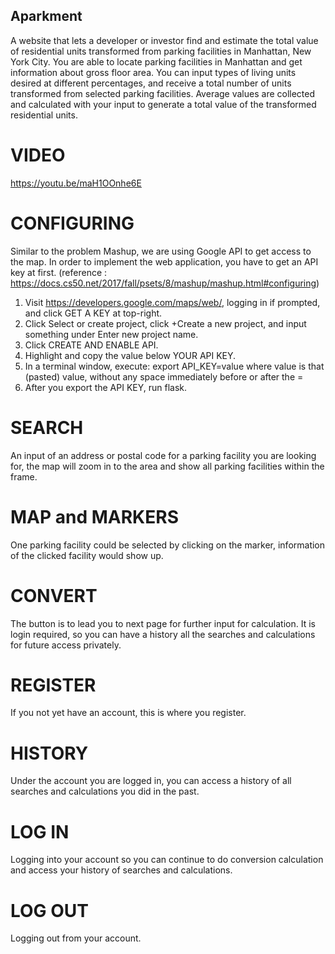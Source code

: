 ## Aparkment

A website that lets a developer or investor find and estimate the total value of residential units transformed from parking
facilities in Manhattan, New York City. You are able to locate parking facilities in Manhattan and get information about gross floor
area. You can input types of living units desired at different percentages, and receive a total number of units transformed from
selected parking facilities. Average values are collected and calculated with your input to generate a total value of the
transformed residential units.

# VIDEO

https://youtu.be/maH1OOnhe6E



# CONFIGURING

Similar to the problem Mashup, we are using Google API to get access to the map. In order to implement the web application, you have to
get an API key at first. (reference : https://docs.cs50.net/2017/fall/psets/8/mashup/mashup.html#configuring)
1. Visit https://developers.google.com/maps/web/, logging in if prompted, and click GET A KEY at top-right.
2. Click Select or create project, click +Create a new project, and input something under Enter new project name.
3. Click CREATE AND ENABLE API.
4. Highlight and copy the value below YOUR API KEY.
5. In a terminal window, execute: export API_KEY=value
   where value is that (pasted) value, without any space immediately before or after the =
6. After you export the API KEY, run flask.


# SEARCH

An input of an address or postal code for a parking facility you are looking for, the map will zoom in to the area and show all
parking facilities within the frame.


# MAP and MARKERS

One parking facility could be selected by clicking on the marker, information of the clicked facility would show up.


# CONVERT

The button is to lead you to next page for further input for calculation. It is login required, so you can have a history all the
searches and calculations for future access privately.


# REGISTER

If you not yet have an account, this is where you register.


# HISTORY

Under the account you are logged in, you can access a history of all searches and calculations you did in the past.


# LOG IN

Logging into your account so you can continue to do conversion calculation and access your history of searches and calculations.


# LOG OUT

Logging out from your account.
